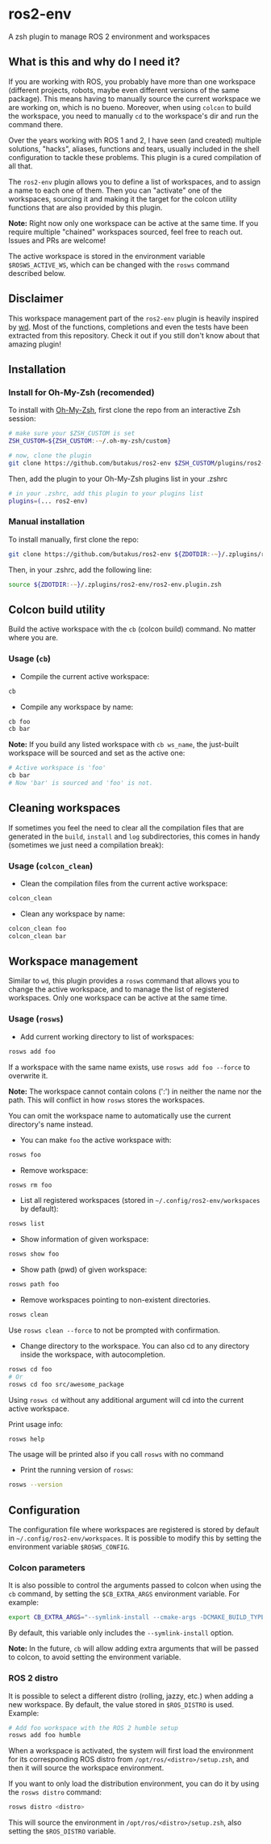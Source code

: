 # ros2-env
A zsh plugin to manage ROS 2 environment and workspaces

## What is this and why do I need it?
If you are working with ROS, you probably have more than one workspace (different projects, robots, maybe even different versions of the same package). This means having to manually source the current workspace we are working on, which is no bueno. Moreover, when using `colcon` to build the workspace, you need to manually `cd` to the workspace's dir and run the command there.

Over the years working with ROS 1 and 2, I have seen (and created) multiple solutions, "hacks", aliases, functions and tears, usually included in the shell configuration to tackle these problems. This plugin is a cured compilation of all that.

The `ros2-env` plugin allows you to define a list of workspaces, and to assign a name to each one of them. Then you can "activate" one of the workspaces, sourcing it and making it the target for the colcon utility functions that are also provided by this plugin.

**Note:** Right now only one workspace can be active at the same time. If you require multiple "chained" workspaces sourced, feel free to reach out. Issues and PRs are welcome!

The active workspace is stored in the environment variable `$ROSWS_ACTIVE_WS`, which can be changed with the `rosws` command described below.

## Disclaimer
This workspace management part of the `ros2-env` plugin is heavily inspired by [wd](https://github.com/mfaerevaag/wd). Most of the functions, completions and even the tests have been extracted from this repository. Check it out if you still don't know about that amazing plugin!

## Installation

### Install for Oh-My-Zsh (recomended)

To install with [Oh-My-Zsh](https://github.com/ohmyzsh/ohmyzsh), first clone the repo from an interactive Zsh session:

```zsh
# make sure your $ZSH_CUSTOM is set
ZSH_CUSTOM=${ZSH_CUSTOM:-~/.oh-my-zsh/custom}

# now, clone the plugin
git clone https://github.com/butakus/ros2-env $ZSH_CUSTOM/plugins/ros2-env
```

Then, add the plugin to your Oh-My-Zsh plugins list in your .zshrc

```zsh
# in your .zshrc, add this plugin to your plugins list
plugins=(... ros2-env)
```

### Manual installation

To install manually, first clone the repo:

```zsh
git clone https://github.com/butakus/ros2-env ${ZDOTDIR:-~}/.zplugins/ros2-env
```

Then, in your .zshrc, add the following line:

```zsh
source ${ZDOTDIR:-~}/.zplugins/ros2-env/ros2-env.plugin.zsh
```

## Colcon build utility

Build the active workspace with the `cb` (colcon build) command. No matter where you are.

### Usage (`cb`)

* Compile the current active workspace:

```zsh
cb
```

* Compile any workspace by name:

```zsh
cb foo
cb bar
```

**Note:** If you build any listed workspace with `cb ws_name`, the just-built workspace will be sourced and set as the active one:

```zsh
# Active workspace is 'foo'
cb bar
# Now 'bar' is sourced and 'foo' is not.
```

## Cleaning workspaces
If sometimes you feel the need to clear all the compilation files that are generated in the `build`, `install` and `log` subdirectories, this comes in handy (sometimes we just need a compilation break):

### Usage (`colcon_clean`)

* Clean the compilation files from the current active workspace:

```zsh
colcon_clean
```

* Clean any workspace by name:

```zsh
colcon_clean foo
colcon_clean bar
```

## Workspace management
Similar to `wd`, this plugin provides a `rosws` command that allows you to change the active workspace, and to manage the list of registered workspaces. Only one workspace can be active at the same time.

### Usage (`rosws`)

* Add current working directory to list of workspaces:

```zsh
rosws add foo
```

If a workspace with the same name exists, use `rosws add foo --force` to overwrite it.

**Note:** The workspace cannot contain colons (':') in neither the name nor the path. This will conflict in how `rosws` stores the workspaces.

You can omit the workspace name to automatically use the current directory's name instead.

* You can make `foo` the active workspace with:

```zsh
rosws foo
```

* Remove workspace:

```zsh
rosws rm foo
```


* List all registered workspaces (stored in `~/.config/ros2-env/workspaces` by default):

```zsh
rosws list
```

* Show information of given workspace:

```zsh
rosws show foo
```

* Show path (pwd) of given workspace:

```zsh
rosws path foo
```

* Remove workspaces pointing to non-existent directories.

```zsh
rosws clean
```

Use `rosws clean --force` to not be prompted with confirmation.


* Change directory to the workspace. You can also cd to any directory inside the workspace, with autocompletion.

```zsh
rosws cd foo
# Or
rosws cd foo src/awesome_package
```

Using `rosws cd` without any additional argument will cd into the current active workspace.


Print usage info:

```zsh
rosws help
```

The usage will be printed also if you call `rosws` with no command

* Print the running version of `rosws`:

```zsh
rosws --version
```

## Configuration

The configuration file where workspaces are registered is stored by default in `~/.config/ros2-env/workspaces`. It is possible to modify this by setting the environment variable `$ROSWS_CONFIG`.

### Colcon parameters
It is also possible to control the arguments passed to colcon when using the `cb` command, by setting the `$CB_EXTRA_ARGS` environment variable. For example:

```zsh
export CB_EXTRA_ARGS="--symlink-install --cmake-args -DCMAKE_BUILD_TYPE=Release"
```

By default, this variable only includes the `--symlink-install` option.

**Note:** In the future, `cb` will allow adding extra arguments that will be passed to colcon, to avoid setting the environment variable.

### ROS 2 distro

It is possible to select a different distro (rolling, jazzy, etc.) when adding a new workspace. By default, the value stored in `$ROS_DISTRO` is used. Example:

```zsh
# Add foo workspace with the ROS 2 humble setup
rosws add foo humble
```

When a workspace is activated, the system will first load the environment for its corresponding ROS distro from `/opt/ros/<distro>/setup.zsh`, and then it will source the workspace environment.

If you want to only load the distribution environment, you can do it by using the `rosws distro` command:

```zsh
rosws distro <distro>
```

This will source the environment in `/opt/ros/<distro>/setup.zsh`, also setting the `$ROS_DISTRO` variable.
